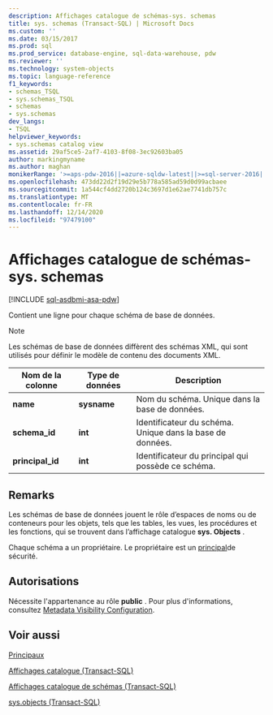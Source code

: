 ```yaml
---
description: Affichages catalogue de schémas-sys. schemas
title: sys. schemas (Transact-SQL) | Microsoft Docs
ms.custom: ''
ms.date: 03/15/2017
ms.prod: sql
ms.prod_service: database-engine, sql-data-warehouse, pdw
ms.reviewer: ''
ms.technology: system-objects
ms.topic: language-reference
f1_keywords:
- schemas_TSQL
- sys.schemas_TSQL
- schemas
- sys.schemas
dev_langs:
- TSQL
helpviewer_keywords:
- sys.schemas catalog view
ms.assetid: 29af5ce5-2af7-4103-8f08-3ec92603ba05
author: markingmyname
ms.author: maghan
monikerRange: '>=aps-pdw-2016||=azure-sqldw-latest||>=sql-server-2016||>=sql-server-linux-2017||=azuresqldb-mi-current'
ms.openlocfilehash: 473dd22d2f19d29e5b778a585ad59d0d99acbaee
ms.sourcegitcommit: 1a544cf4dd2720b124c3697d1e62ae7741db757c
ms.translationtype: MT
ms.contentlocale: fr-FR
ms.lasthandoff: 12/14/2020
ms.locfileid: "97479100"
---
```

# <a name="schemas-catalog-views---sysschemas"></a>Affichages catalogue de schémas-sys. schemas
[!INCLUDE [sql-asdbmi-asa-pdw](../../includes/applies-to-version/sql-asdbmi-asa-pdw.md)]

  Contient une ligne pour chaque schéma de base de données.  
  
> [!NOTE]  
>  Les schémas de base de données diffèrent des schémas XML, qui sont utilisés pour définir le modèle de contenu des documents XML.  
  
|Nom de la colonne|Type de données|Description|  
|-----------------|---------------|-----------------|  
|**name**|**sysname**|Nom du schéma. Unique dans la base de données.|  
|**schema_id**|**int**|Identificateur du schéma. Unique dans la base de données.|  
|**principal_id**|**int**|Identificateur du principal qui possède ce schéma.|  
  
## <a name="remarks"></a>Remarks  
Les schémas de base de données jouent le rôle d’espaces de noms ou de conteneurs pour les objets, tels que les tables, les vues, les procédures et les fonctions, qui se trouvent dans l’affichage catalogue **sys. Objects** .  

Chaque schéma a un propriétaire. Le propriétaire est un [principal](../../relational-databases/security/authentication-access/principals-database-engine.md)de sécurité.
  
## <a name="permissions"></a>Autorisations  
 Nécessite l'appartenance au rôle **public** . Pour plus d'informations, consultez [Metadata Visibility Configuration](../../relational-databases/security/metadata-visibility-configuration.md).  
  
## <a name="see-also"></a>Voir aussi  
[Principaux](../../relational-databases/security/authentication-access/principals-database-engine.md)

[Affichages catalogue &#40;Transact-SQL&#41;](../../relational-databases/system-catalog-views/catalog-views-transact-sql.md)   

[Affichages catalogue de schémas &#40;Transact-SQL&#41;](./catalog-views-transact-sql.md)   

[sys.objects &#40;Transact-SQL&#41;](../../relational-databases/system-catalog-views/sys-objects-transact-sql.md)  
  

